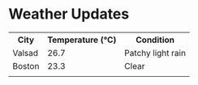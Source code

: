 # Weather Updates

<!-- WEATHER-UPDATE-START -->
<table><tr><th>City</th><th>Temperature (°C)</th><th>Condition</th></tr><tr><td>Valsad</td><td>26.7</td><td>Patchy light rain</td></tr><tr><td>Boston</td><td>23.3</td><td>Clear</td></tr><tr><td></td><td></td><td></td></tr></table>
<!-- WEATHER-UPDATE-END -->
